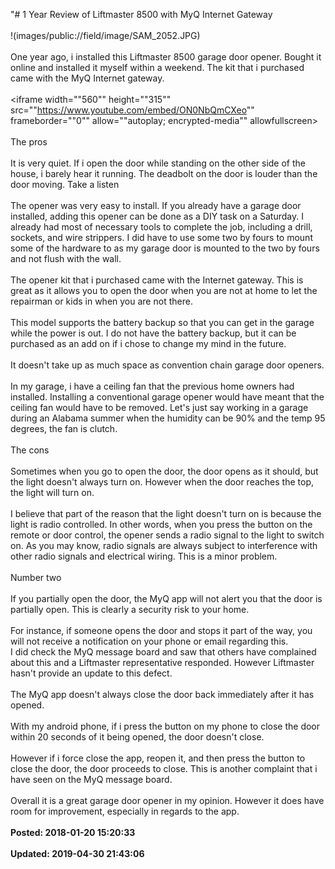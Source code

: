 "# 1 Year Review of Liftmaster 8500 with MyQ Internet Gateway<br /><br />!(images/public://field/image/SAM_2052.JPG)<br /><br />One year ago, i installed this Liftmaster 8500 garage door opener. Bought it online and installed it myself within a weekend. The kit that i purchased came with the MyQ Internet gateway. <br /><br /><iframe width=""560"" height=""315"" src=""https://www.youtube.com/embed/ON0NbQmCXeo"" frameborder=""0"" allow=""autoplay; encrypted-media"" allowfullscreen></iframe><br /><br />The pros <br /><br />It is very quiet. If i open the door while standing on the other side of the house, i barely hear it running. The deadbolt on the door is louder than the door moving. Take a listen<br /><br />The opener was very easy to install.  If you already have a garage door installed, adding this opener can be done as a DIY task on a Saturday. I already had most of necessary tools to complete the job, including a drill, sockets, and wire strippers. I did have to use some two by fours to mount some of the hardware to as my garage door is mounted to the two by fours and not flush with the wall.<br /><br />The opener kit that i purchased came with the Internet gateway. This is great as it allows you to open the door when you are not at home to let the repairman or kids in when you are not there. <br /><br />This model supports the battery backup so that you can get in the garage while the power is out. I do not have the battery backup, but it can be purchased as an add on if i chose to change my mind in the future. <br /><br />It doesn't take up as much space as convention chain garage door openers. <br /><br />In my garage, i have a ceiling fan that the previous home owners had installed. Installing a conventional garage opener would have meant that the ceiling fan would have to be removed. Let's just say working in a garage during an Alabama summer when the humidity can be 90% and the temp 95 degrees, the fan is clutch. <br /><br />The cons <br /><br />Sometimes when you go to open the door, the door opens as it should, but the light doesn't always turn on. However when the door reaches the top, the light will turn on. <br /><br />I believe that part of the reason that the light doesn't turn on is because the light is radio controlled. In other words, when you press the button on the remote or door control, the opener sends a radio signal to the light to switch on. As you may know, radio signals are always subject to interference with other radio signals and electrical wiring. This is a minor problem. <br /><br />Number two <br /><br />If you partially open the door, the MyQ app will not alert you that the door is partially open. This is clearly a security risk to your home.<br /><br />For instance, if someone opens the door and stops it part of the way, you will not receive a notification on your phone or email regarding this. <br />I did check the MyQ message board and saw that others have complained about this and a Liftmaster representative responded. However Liftmaster hasn't provide an update to this defect. <br /><br />The MyQ app doesn't always close the door back immediately after it has opened. <br /><br />With my android phone, if i press the button on my phone to close the door within 20 seconds of it being opened, the door doesn't close. <br /><br />However if i force close the app, reopen it, and then press the button to close the door, the door proceeds to close. This is another complaint that i have seen on the MyQ message board. <br /><br />Overall it is a great garage door opener in my opinion.  However it does have room for improvement, especially in regards to the app. <br /><br />**Posted: 2018-01-20 15:20:33** <br /><br />**Updated: 2019-04-30 21:43:06** <br /><br />

